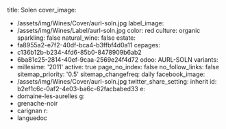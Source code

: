 title: Solen
cover_image:
  - /assets/img/Wines/Cover/aurl-soln.jpg
label_image:
  - /assets/img/Wines/Label/aurl-soln.jpg
color: red
culture: organic
sparkling: false
natural_wine: false
estate:
  - fa8955a2-e7f2-40df-bca4-b3ffbf4d0a11
cepages:
  - c136b12b-b234-4fd6-85b0-8478909b6ab2
  - 6ba81c25-2814-40ef-9caa-2569e24f4d72
odoo: AURL-SOLN
variants:
  -
    millesime: '2011'
    active: true
page_no_index: false
no_follow_links: false
sitemap_priority: '0.5'
sitemap_changefreq: daily
facebook_image:
  - /assets/img/Wines/Cover/aurl-soln.jpg
twitter_share_setting: inherit
id: b2ef1c6c-0af2-4e03-ba6c-62facbabed33
e:
  - domaine-les-aurelles
g:
  - grenache-noir
  - carignan
r:
  - languedoc
